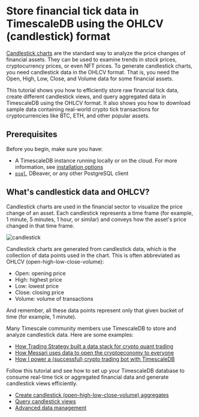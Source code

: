 # Store financial tick data in TimescaleDB using the OHLCV (candlestick) format
[Candlestick charts][charts] are the standard way to analyze the price changes of
financial assets. They can be used to examine trends in stock prices, cryptocurrency prices, 
or even NFT prices. To generate candlestick charts, you need candlestick data in
the OHLCV format. That is, you need the Open, High, Low, Close, and Volume data for
some financial assets.

This tutorial shows you how to efficiently store raw financial tick
data, create different candlestick views, and query aggregated data in
TimescaleDB using the OHLCV format. It also shows you how to download sample
data containing real-world crypto tick transactions for cryptocurrencies like
BTC, ETH, and other popular assets.

## Prerequisites
Before you begin, make sure you have:
* A TimescaleDB instance running locally or on the cloud. For more information, see [installation options](/install/latest/)
* [`psql`](/how-to-guides/connecting/psql), DBeaver, or any other PostgreSQL client

## What's candlestick data and OHLCV?
Candlestick charts are used in the financial sector to visualize the price
change of an asset. Each candlestick represents a time
frame (for example, 1 minute, 5 minutes, 1 hour, or similar) and conveys how the asset's
price changed in that time frame.

![candlestick](https://assets.timescale.com/docs/images/tutorials/intraday-stock-analysis/candlestick_fig.png)

Candlestick charts are generated from candlestick data, which is the collection of data points
used in the chart. This is often abbreviated
as OHLCV (open-high-low-close-volume):

* Open: opening price
* High: highest price 
* Low: lowest price 
* Close: closing price
* Volume: volume of transactions

And remember, all these data points represent only that given bucket of time
(for example, 1 minute).

Many Timescale community members use
TimescaleDB to store and analyze candlestick data. Here are some examples:
* [How Trading Strategy built a data stack for crypto quant trading][trading-strategy]
* [How Messari uses data to open the cryptoeconomy to everyone][messari]
* [How I power a (successful) crypto trading bot with TimescaleDB][bot]

Follow this tutorial and see how to set up your TimescaleDB database to consume real-time tick or aggregated financial data and generate candlestick views efficiently.

* [Create candlestick (open-high-low-close-volume) aggregates][create]
* [Query candlestick views][query]
* [Advanced data management][manage]


[charts]: https://www.investopedia.com/terms/c/candlestick.asp
[trading-strategy]: https://www.timescale.com/blog/how-trading-strategy-built-a-data-stack-for-crypto-quant-trading/
[messari]: https://www.timescale.com/blog/how-messari-uses-data-to-open-the-cryptoeconomy-to-everyone/
[bot]: https://www.timescale.com/blog/how-i-power-a-successful-crypto-trading-bot-with-timescaledb/
[install-timescale]: /install/latest/
[psql-install]: /how-to-guides/connecting/psql
[create]: /tutorials/financial-candlestick-tick-data/create-candlestick-aggregates
[query]: /tutorials/financial-candlestick-tick-data/query-candlestick-views
[manage]: /tutorials/financial-candlestick-tick-data/advanced-data-management